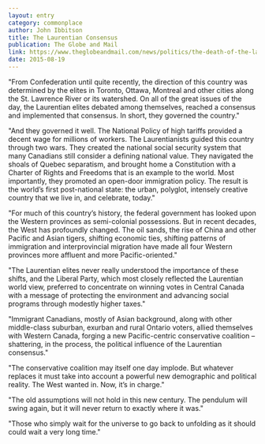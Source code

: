 ```yaml
---
layout: entry
category: commonplace
author: John Ibbitson
title: The Laurentian Consensus
publication: The Globe and Mail
link: https://www.theglobeandmail.com/news/politics/the-death-of-the-laurentian-consensus-and-what-it-says-about-canada/article4403773/
date: 2015-08-19
---
```


"From Confederation until quite recently, the direction of this country was determined by the elites in Toronto, Ottawa, Montreal and other cities along the St. Lawrence River or its watershed. On all of the great issues of the day, the Laurentian elites debated among themselves, reached a consensus and implemented that consensus. In short, they governed the country."

"And they governed it well. The National Policy of high tariffs provided a decent wage for millions of workers. The Laurentianists guided this country through two wars. They created the national social security system that many Canadians still consider a defining national value. They navigated the shoals of Quebec separatism, and brought home a Constitution with a Charter of Rights and Freedoms that is an example to the world. Most importantly, they promoted an open-door immigration policy. The result is the world’s first post-national state: the urban, polyglot, intensely creative country that we live in, and celebrate, today."

"For much of this country’s history, the federal government has looked upon the Western provinces as semi-colonial possessions. But in recent decades, the West has profoundly changed. The oil sands, the rise of China and other Pacific and Asian tigers, shifting economic ties, shifting patterns of immigration and interprovincial migration have made all four Western provinces more affluent and more Pacific-oriented."

"The Laurentian elites never really understood the importance of these shifts, and the Liberal Party, which most closely reflected the Laurentian world view, preferred to concentrate on winning votes in Central Canada with a message of protecting the environment and advancing social programs through modestly higher taxes."

"Immigrant Canadians, mostly of Asian background, along with other middle-class suburban, exurban and rural Ontario voters, allied themselves with Western Canada, forging a new Pacific-centric conservative coalition – shattering, in the process, the political influence of the Laurentian consensus."
 
"The conservative coalition may itself one day implode. But whatever replaces it must take into account a powerful new demographic and political reality. The West wanted in. Now, it’s in charge."

"The old assumptions will not hold in this new century. The pendulum will swing again, but it will never return to exactly where it was."

"Those who simply wait for the universe to go back to unfolding as it should could wait a very long time."
